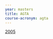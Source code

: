 ```yaml
---
year: masters
title: AGTA
course-acronym: agta
---
```


[2005](https://docs.google.com/document/d/1qKG_SDuuiGVFFvkH7ZzJJK4qTSSnAgfwTUMA-KsI9hQ/edit?usp=sharing)

